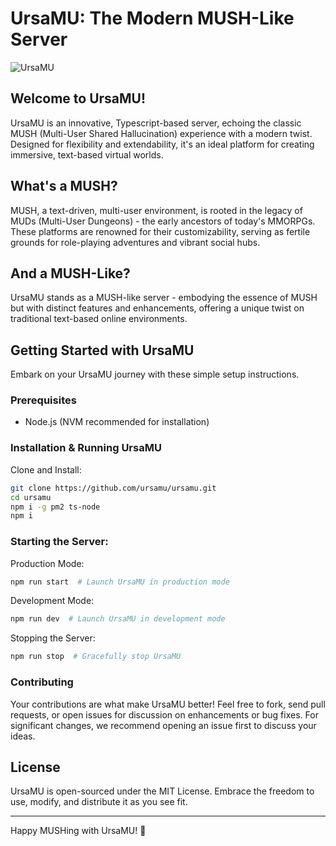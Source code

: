 # UrsaMU: The Modern MUSH-Like Server

![UrsaMU](ursamu_githug.banner.png)

## Welcome to UrsaMU!

UrsaMU is an innovative, Typescript-based server, echoing the classic MUSH (Multi-User Shared Hallucination) experience with a modern twist. Designed for flexibility and extendability, it's an ideal platform for creating immersive, text-based virtual worlds.

## What's a MUSH?

MUSH, a text-driven, multi-user environment, is rooted in the legacy of MUDs (Multi-User Dungeons) - the early ancestors of today's MMORPGs. These platforms are renowned for their customizability, serving as fertile grounds for role-playing adventures and vibrant social hubs.

## And a MUSH-Like?

UrsaMU stands as a MUSH-like server - embodying the essence of MUSH but with distinct features and enhancements, offering a unique twist on traditional text-based online environments.

## Getting Started with UrsaMU

Embark on your UrsaMU journey with these simple setup instructions.

### Prerequisites

- Node.js (NVM recommended for installation)

### Installation & Running UrsaMU

Clone and Install:

```bash
git clone https://github.com/ursamu/ursamu.git
cd ursamu
npm i -g pm2 ts-node
npm i

```

### Starting the Server:

Production Mode:

```bash
npm run start  # Launch UrsaMU in production mode
```

Development Mode:

```bash
npm run dev  # Launch UrsaMU in development mode
```

Stopping the Server:

```bash
npm run stop  # Gracefully stop UrsaMU
```

### Contributing

Your contributions are what make UrsaMU better! Feel free to fork, send pull requests, or open issues for discussion on enhancements or bug fixes. For significant changes, we recommend opening an issue first to discuss your ideas.

## License

UrsaMU is open-sourced under the MIT License. Embrace the freedom to use, modify, and distribute it as you see fit.

---

Happy MUSHing with UrsaMU! 🌟
